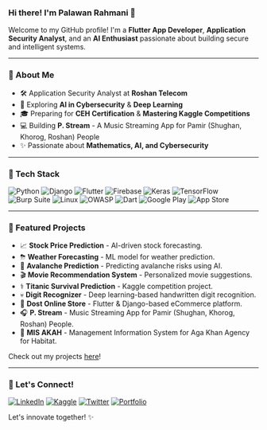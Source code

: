 ### Hi there! I'm Palawan Rahmani 🌟

Welcome to my GitHub profile! I'm a **Flutter App Developer**, **Application Security Analyst**, and an **AI Enthusiast** passionate about building secure and intelligent systems. 

---

### 💪 About Me
- 🛠️ Application Security Analyst at **Roshan Telecom**
- 🤖 Exploring **AI in Cybersecurity** & **Deep Learning**
- 🎓 Preparing for **CEH Certification** & **Mastering Kaggle Competitions**
- 💻 Building **P. Stream** - A Music Streaming App for Pamir (Shughan, Khorog, Roshan) People
- ✨ Passionate about **Mathematics, AI, and Cybersecurity**

---

### 🌟 Tech Stack
![Python](https://img.shields.io/badge/Python-3776AB?style=for-the-badge&logo=python&logoColor=white)
![Django](https://img.shields.io/badge/Django-092E20?style=for-the-badge&logo=django&logoColor=white)
![Flutter](https://img.shields.io/badge/Flutter-02569B?style=for-the-badge&logo=flutter&logoColor=white)
![Firebase](https://img.shields.io/badge/Firebase-FFCA28?style=for-the-badge&logo=firebase&logoColor=black)
![Keras](https://img.shields.io/badge/Keras-D00000?style=for-the-badge&logo=keras&logoColor=white)
![TensorFlow](https://img.shields.io/badge/TensorFlow-FF6F00?style=for-the-badge&logo=tensorflow&logoColor=white)
![Burp Suite](https://img.shields.io/badge/Burp%20Suite-FF5722?style=for-the-badge&logo=burp-suite&logoColor=white)
![Linux](https://img.shields.io/badge/Linux-FCC624?style=for-the-badge&logo=linux&logoColor=black)
![OWASP](https://img.shields.io/badge/OWASP-000000?style=for-the-badge&logo=owasp&logoColor=white)
![Dart](https://img.shields.io/badge/Dart-0175C2?style=for-the-badge&logo=dart&logoColor=white)
![Google Play](https://img.shields.io/badge/Google%20Play-414141?style=for-the-badge&logo=google-play&logoColor=white)
![App Store](https://img.shields.io/badge/App%20Store-0D96F6?style=for-the-badge&logo=app-store&logoColor=white)

---

### 🌟 Featured Projects
- 📈 **Stock Price Prediction** - AI-driven stock forecasting.
- ⛈ **Weather Forecasting** - ML model for weather prediction.
- 🎿 **Avalanche Prediction** - Predicting avalanche risks using AI.
- 🎬 **Movie Recommendation System** - Personalized movie suggestions.
- ⚕ **Titanic Survival Prediction** - Kaggle competition project.
- 💀 **Digit Recognizer** - Deep learning-based handwritten digit recognition.
- 🛒 **Dost Online Store** - Flutter & Django-based eCommerce platform.
- 🎧 **P. Stream** - Music Streaming App for Pamir (Shughan, Khorog, Roshan) People.
- 🏢 **MIS AKAH** - Management Information System for Aga Khan Agency for Habitat.

Check out my projects [here](https://github.com/PahlawanRahmani)!

---

### 🎉 Let's Connect!
[![LinkedIn](https://img.shields.io/badge/LinkedIn-0077B5?style=for-the-badge&logo=linkedin&logoColor=white)](https://www.linkedin.com/in/pahlawan-rahmani/) 
[![Kaggle](https://img.shields.io/badge/Kaggle-20BEFF?style=for-the-badge&logo=kaggle&logoColor=white)](https://www.kaggle.com/pahlawanrahmani)
[![Twitter](https://img.shields.io/badge/Twitter-1DA1F2?style=for-the-badge&logo=twitter&logoColor=white)](https://twitter.com/PahlawanRahmani)
[![Portfolio](https://img.shields.io/badge/Portfolio-000000?style=for-the-badge&logo=vercel&logoColor=white)](https://pahlawanrahmani.com)

Let's innovate together! ✨

